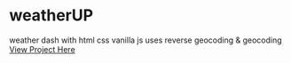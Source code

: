 # weatherUP

weather dash with html css vanilla js
uses reverse geocoding & geocoding
[View Project Here](https://document-scanner.netlify.app)
